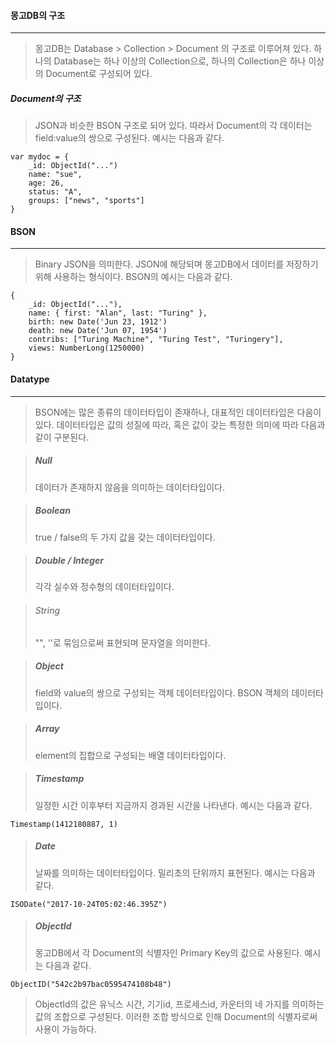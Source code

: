 #### 몽고DB의 구조

------

> 몽고DB는 Database > Collection > Document 의 구조로 이루어져 있다. 하나의 Database는 하나 이상의 Collection으로, 하나의 Collection은 하나 이상의 Document로 구성되어 있다.



##### Document의 구조

> JSON과 비슷한 BSON 구조로 되어 있다. 따라서 Document의 각 데이터는 field:value의 쌍으로 구성된다. 예시는 다음과 같다.

```
var mydoc = {
	_id: ObjectId("...")
	name: "sue",
	age: 26,
	status: "A",
	groups: ["news", "sports"]
}
```





#### BSON

------

> Binary JSON을 의미한다. JSON에 해당되며 몽고DB에서 데이터를 저장하기 위해 사용하는 형식이다. BSON의 예시는 다음과 같다.

```
{
	_id: ObjectId("..."),
	name: { first: "Alan", last: "Turing" },
	birth: new Date('Jun 23, 1912')
	death: new Date('Jun 07, 1954')
	contribs: ["Turing Machine", "Turing Test", "Turingery"],
	views: NumberLong(1250000)
}
```



#### Datatype

------

> BSON에는 많은 종류의 데이터타입이 존재하나, 대표적인 데이터타입은 다음이 있다. 데이터타입은 값의 성질에 따라, 혹은 값이 갖는 특정한 의미에 따라 다음과 같이 구분된다.

> ##### Null
>
> 데이터가 존재하지 않음을 의미하는 데이터타입이다.

> ##### Boolean
>
> true / false의 두 가지 값을 갖는 데이터타입이다.

> ##### Double / Integer
>
> 각각 실수와 정수형의 데이터타입이다.

> ###### String
>
> "", ''로 묶임으로써 표현되며 문자열을 의미한다.

> ##### Object
>
> field와 value의 쌍으로 구성되는 객체 데이터타입이다. BSON 객체의 데이터타입이다.

> ##### Array
>
> element의 집합으로 구성되는 배열 데이터타입이다.

> ##### Timestamp
>
> 일정한 시간 이후부터 지금까지 경과된 시간을 나타낸다. 예시는 다음과 같다.

```
Timestamp(1412180887, 1)
```

> ##### Date
>
> 날짜를 의미하는 데이터타입이다. 밀리초의 단위까지 표현된다. 예시는 다음과 같다. 

```
ISODate("2017-10-24T05:02:46.395Z")
```

> ##### ObjectId
>
> 몽고DB에서 각 Document의 식별자인 Primary Key의 값으로 사용된다. 예시는 다음과 같다.

```
ObjectID("542c2b97bac0595474108b48")
```

> ObjectId의 값은 유닉스 시간, 기기id, 프로세스id, 카운터의 네 가지를 의미하는 값의 조합으로 구성된다. 이러한 조합 방식으로 인해 Document의 식별자로써 사용이 가능하다.
